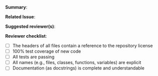 **Summary**:

**Related Issue**:

**Suggested reviewer(s)**:

**Reviewer checklist**:

* [ ] The headers of all files contain a reference to the repository license
* [ ] 100% test coverage of new code
* [ ] All tests are passing
* [ ] All names (e.g., files, classes, functions, variables) are explicit
* [ ] Documentation (as docstrings) is complete and understandable
